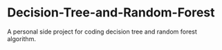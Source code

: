 # Decision-Tree-and-Random-Forest
A personal side project for coding decision tree and random forest algorithm.
